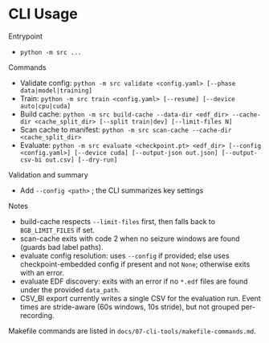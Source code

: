 # CLI Usage

Entrypoint

- `python -m src ...`

Commands

- Validate config: `python -m src validate <config.yaml> [--phase data|model|training]`
- Train: `python -m src train <config.yaml> [--resume] [--device auto|cpu|cuda]`
- Build cache: `python -m src build-cache --data-dir <edf_dir> --cache-dir <cache_split_dir> [--split train|dev] [--limit-files N]`
- Scan cache to manifest: `python -m src scan-cache --cache-dir <cache_split_dir>`
- Evaluate: `python -m src evaluate <checkpoint.pt> <edf_dir> [--config <config.yaml>] [--device cuda] [--output-json out.json] [--output-csv-bi out.csv] [--dry-run]`

Validation and summary

- Add `--config <path>` ; the CLI summarizes key settings

Notes

- build-cache respects `--limit-files` first, then falls back to `BGB_LIMIT_FILES` if set.
- scan-cache exits with code 2 when no seizure windows are found (guards bad label paths).
- evaluate config resolution: uses `--config` if provided; else uses checkpoint-embedded config if present and not `None`; otherwise exits with an error.
- evaluate EDF discovery: exits with an error if no `*.edf` files are found under the provided `data_path`.
- CSV_BI export currently writes a single CSV for the evaluation run. Event times are stride-aware (60s windows, 10s stride), but not grouped per-recording.

Makefile commands are listed in `docs/07-cli-tools/makefile-commands.md`.
